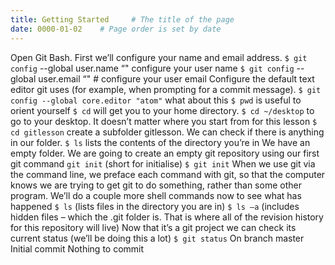 ```yaml
---
title: Getting Started     # The title of the page
date: 0000-01-02    # Page order is set by date
---
```


Open Git Bash. First we’ll configure your name and email address.
`$ git config` --global user.name “<username>"		configure your user name
`$ git config` --global user.email “<email address>"	# configure your user email
Configure the default text editor git uses (for example, when prompting for a commit message).
`$ git config --global core.editor "atom"` what about this
`$ pwd` 	is useful to orient yourself
`$ cd` 	will get you to your home directory.
`$ cd ~/desktop` to go to your desktop. It doesn’t matter where you start from for this lesson
`$ cd gitlesson`	create a subfolder gitlesson. We can check if there is anything in our folder.
`$ ls` 	lists the contents of the directory you’re in We have an empty folder.  We are going  to create an empty git repository using our first git command `git init` (short for initialise)
`$ git init`	When we use git via the command line, we preface each command with git, so that the computer knows we are trying to get git to do something, rather than some other program. We’ll do a couple more shell commands now to see what has happened
`$ ls` 			(lists files in the directory you are in)
`$ ls –a`		(includes hidden files – which the .git folder is. That is where all of the revision history for this repository will live)
Now that it’s a git project we can check its current status (we’ll be doing this a lot)
`$ git status`
On branch master
Initial commit
Nothing to commit 
